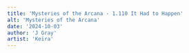 ```yaml
---
title: 'Mysteries of the Arcana - 1.110 It Had to Happen'
alt: 'Mysteries of the Arcana'
date: '2024-10-03'
author: 'J Gray'
artist: 'Keira'
---
```


